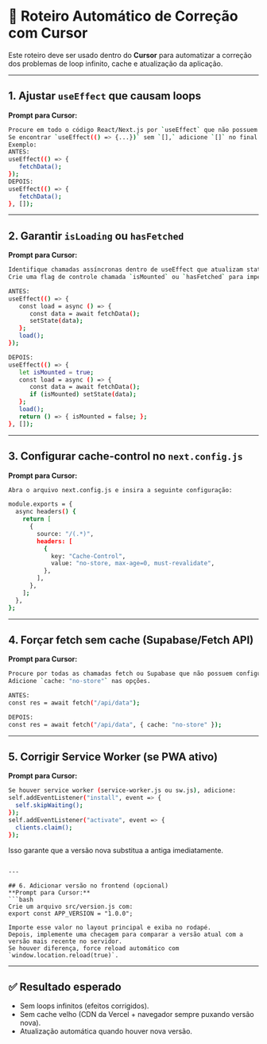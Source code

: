 # 🚀 Roteiro Automático de Correção com Cursor

Este roteiro deve ser usado dentro do **Cursor** para automatizar a correção dos problemas de loop infinito, cache e atualização da aplicação.

---

## 1. Ajustar `useEffect` que causam loops
**Prompt para Cursor:**
```bash
Procure em todo o código React/Next.js por `useEffect` que não possuem array de dependências.
Se encontrar `useEffect(() => {...})` sem `[],` adicione `[]` no final para executar apenas uma vez.
Exemplo: 
ANTES:
useEffect(() => {
   fetchData();
});
DEPOIS:
useEffect(() => {
   fetchData();
}, []);
```

---

## 2. Garantir `isLoading` ou `hasFetched`
**Prompt para Cursor:**
```bash
Identifique chamadas assíncronas dentro de useEffect que atualizam state diretamente.
Crie uma flag de controle chamada `isMounted` ou `hasFetched` para impedir loops.

ANTES:
useEffect(() => {
   const load = async () => {
      const data = await fetchData();
      setState(data);
   };
   load();
});

DEPOIS:
useEffect(() => {
   let isMounted = true;
   const load = async () => {
      const data = await fetchData();
      if (isMounted) setState(data);
   };
   load();
   return () => { isMounted = false; };
}, []);
```

---

## 3. Configurar **cache-control** no `next.config.js`
**Prompt para Cursor:**
```bash
Abra o arquivo next.config.js e insira a seguinte configuração:

module.exports = {
  async headers() {
    return [
      {
        source: "/(.*)",
        headers: [
          {
            key: "Cache-Control",
            value: "no-store, max-age=0, must-revalidate",
          },
        ],
      },
    ];
  },
};
```

---

## 4. Forçar fetch sem cache (Supabase/Fetch API)
**Prompt para Cursor:**
```bash
Procure por todas as chamadas fetch ou Supabase que não possuem configuração de cache.
Adicione `cache: "no-store"` nas opções.

ANTES:
const res = await fetch("/api/data");

DEPOIS:
const res = await fetch("/api/data", { cache: "no-store" });
```

---

## 5. Corrigir Service Worker (se PWA ativo)
**Prompt para Cursor:**
```bash
Se houver service worker (service-worker.js ou sw.js), adicione:
self.addEventListener("install", event => {
  self.skipWaiting();
});
self.addEventListener("activate", event => {
  clients.claim();
});
```
Isso garante que a versão nova substitua a antiga imediatamente.
```

---

## 6. Adicionar versão no frontend (opcional)
**Prompt para Cursor:**
```bash
Crie um arquivo src/version.js com:
export const APP_VERSION = "1.0.0";

Importe esse valor no layout principal e exiba no rodapé.
Depois, implemente uma checagem para comparar a versão atual com a versão mais recente no servidor.
Se houver diferença, force reload automático com `window.location.reload(true)`.
```

---

## ✅ Resultado esperado
- Sem loops infinitos (efeitos corrigidos).  
- Sem cache velho (CDN da Vercel + navegador sempre puxando versão nova).  
- Atualização automática quando houver nova versão.  
